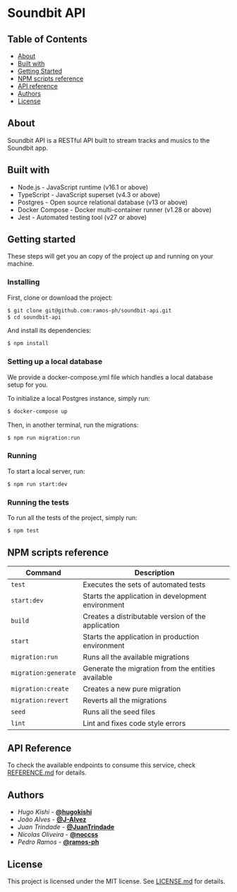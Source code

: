 # Soundbit API

## Table of Contents

- [About](#about)
- [Built with](#built-with)
- [Getting Started](#getting-started)
- [NPM scripts reference](#npm-scripts-reference)
- [API reference](#api-reference)
- [Authors](#authors)
- [License](#license)

## About

Soundbit API is a RESTful API built to stream tracks and musics to the Soundbit app.

## Built with

- Node.js - JavaScript runtime (v16.1 or above)
- TypeScript - JavaScript superset (v4.3 or above)
- Postgres - Open source relational database (v13 or above)
- Docker Compose - Docker multi-container runner (v1.28 or above)
- Jest - Automated testing tool (v27 or above)

## Getting started

These steps will get you an copy of the project up and running on your machine.

### Installing

First, clone or download the project:

```sh
$ git clone git@github.com:ramos-ph/soundbit-api.git
$ cd soundbit-api
```

And install its dependencies:

```sh
$ npm install
```

### Setting up a local database

We provide a docker-compose.yml file which handles a local database setup for you.

To initialize a local Postgres instance, simply run:

```sh
$ docker-compose up
```

Then, in another terminal, run the migrations:

```sh
$ npm run migration:run
```

### Running

To start a local server, run:

```sh
$ npm run start:dev
```

### Running the tests

To run all the tests of the project, simply run:

```sh
$ npm test
```

## NPM scripts reference

| Command              | Description                                        |
| -------------------- | -------------------------------------------------- |
| `test`               | Executes the sets of automated tests               |
| `start:dev`          | Starts the application in development environment  |
| `build`              | Creates a distributable version of the application |
| `start`              | Starts the application in production environment   |
| `migration:run`      | Runs all the available migrations                  |
| `migration:generate` | Generate the migration from the entities available |
| `migration:create`   | Creates a new pure migration                       |
| `migration:revert`   | Reverts all the migrations                         |
| `seed`               | Runs all the seed files                            |
| `lint`               | Lint and fixes code style errors                   |


## API Reference

To check the available endpoints to consume this service, check [REFERENCE.md](docs/REFERENCE.md) for details.

## Authors

- *Hugo Kishi* - **[@hugokishi](https://github.com/hugokishi)**
- *João Alves* - **[@J-Alvez](https://github.com/J-Alvez)**
- *Juan Trindade* - **[@JuanTrindade](https://github.com/JuanTrindade)**
- *Nícolas Oliveira* - **[@noccss](https://github.com/noccss)**
- *Pedro Ramos* - **[@ramos-ph](https://github.com/ramos-ph)**

## License

This project is licensed under the MIT license. See [LICENSE.md](LICENSE.md) for details.
